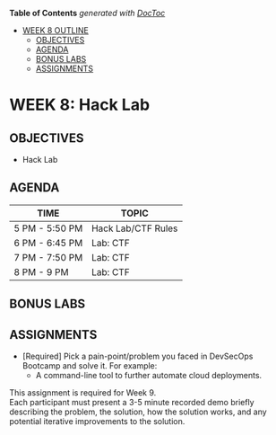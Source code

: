 <!-- START doctoc generated TOC please keep comment here to allow auto update -->
<!-- DON'T EDIT THIS SECTION, INSTEAD RE-RUN doctoc TO UPDATE -->
**Table of Contents**  *generated with [DocToc](https://github.com/thlorenz/doctoc)*

- [WEEK 8 OUTLINE](#week-8-outline)
  - [OBJECTIVES](#objectives)
  - [AGENDA](#agenda)
  - [BONUS LABS](#bonus-labs)
  - [ASSIGNMENTS](#assignments)

<!-- END doctoc generated TOC please keep comment here to allow auto update -->

# WEEK 8: Hack Lab

## OBJECTIVES
- Hack Lab

## AGENDA
TIME | TOPIC
---|---
5 PM - 5:50 PM | Hack Lab/CTF Rules
6 PM - 6:45 PM | Lab: CTF
7 PM - 7:50 PM | Lab: CTF
8 PM - 9 PM | Lab: CTF

## BONUS LABS

## ASSIGNMENTS
- [Required] Pick a pain-point/problem you faced in DevSecOps Bootcamp and solve it. For example:
  - A command-line tool to further automate cloud deployments.

This assignment is required for Week 9.  
Each participant must present a 3-5 minute recorded demo briefly describing the problem, the solution, how the solution works, and any potential iterative improvements to the solution.
